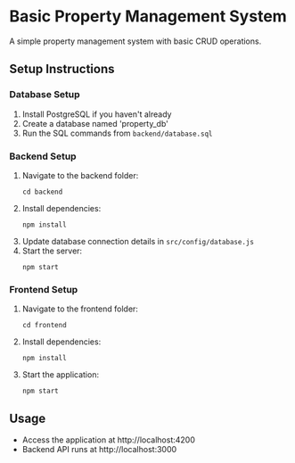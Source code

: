 # Basic Property Management System

A simple property management system with basic CRUD operations.

## Setup Instructions

### Database Setup
1. Install PostgreSQL if you haven't already
2. Create a database named 'property_db'
3. Run the SQL commands from `backend/database.sql`

### Backend Setup
1. Navigate to the backend folder:
   ```
   cd backend
   ```
2. Install dependencies:
   ```
   npm install
   ```
3. Update database connection details in `src/config/database.js`
4. Start the server:
   ```
   npm start
   ```

### Frontend Setup
1. Navigate to the frontend folder:
   ```
   cd frontend
   ```
2. Install dependencies:
   ```
   npm install
   ```
3. Start the application:
   ```
   npm start
   ```

## Usage
- Access the application at http://localhost:4200
- Backend API runs at http://localhost:3000
